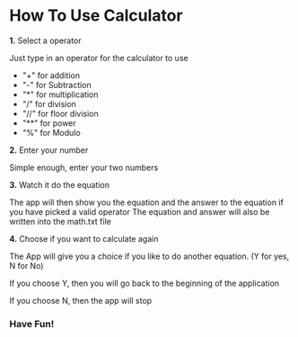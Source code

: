 # **How To Use Calculator**

**1.** Select a operator

Just type in an operator for the calculator to use
- "+" for addition
- "-" for Subtraction
- "*" for multiplication
- "/" for division
- "//" for floor division
- "**" for power
- "%" for Modulo

**2.** Enter your number

Simple enough, enter your two numbers

**3.** Watch it do the equation

The app will then show you the equation and the answer to the equation if you have picked a valid operator
The equation and answer will also be written into the math.txt file

**4.** Choose if you want to calculate again

The App will give you a choice if you like to do another equation. (Y for yes, N for No)

If you choose Y, then you will go back to the beginning of the application

If you choose N, then the app will stop

### **Have Fun!**
